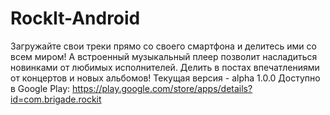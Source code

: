 # RockIt-Android
Загружайте свои треки прямо со своего смартфона и делитесь ими со всем миром! А встроенный музыкальный плеер позволит насладиться новинками от любимых исполнителей.
Делить в постах впечатлениями от концертов и новых альбомов!
Текущая версия - alpha 1.0.0
Доступно в Google Play: https://play.google.com/store/apps/details?id=com.brigade.rockit
